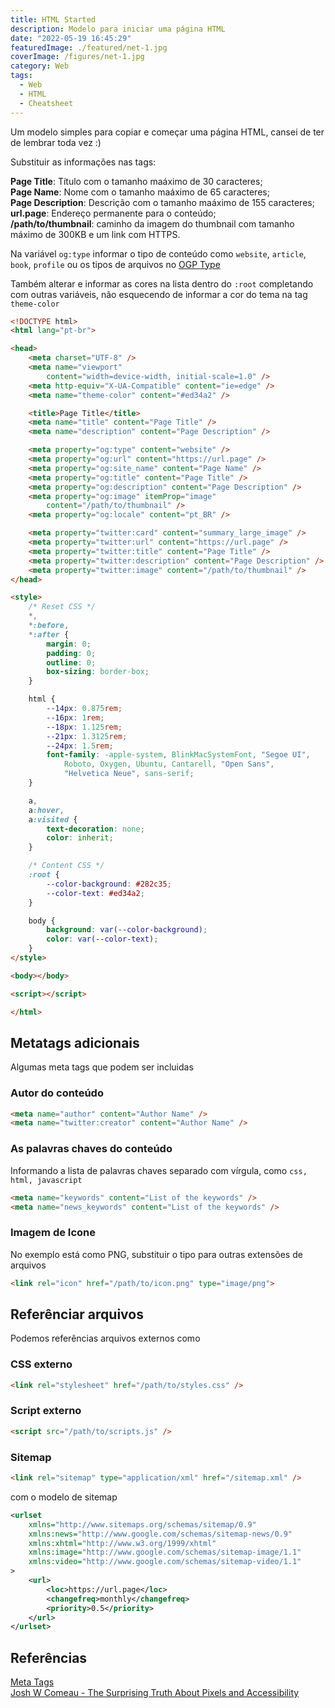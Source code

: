 ```yaml
---
title: HTML Started
description: Modelo para iniciar uma página HTML
date: "2022-05-19 16:45:29"
featuredImage: ./featured/net-1.jpg
coverImage: /figures/net-1.jpg
category: Web
tags:
  - Web
  - HTML
  - Cheatsheet
---
```


Um modelo simples para copiar e começar uma página HTML, cansei de ter de lembrar toda vez :)

Substituir as informações nas tags:

**Page Title**: Título com o tamanho maáximo de 30 caracteres;  
**Page Name**: Nome com o tamanho maáximo de 65 caracteres;  
**Page Description**: Descrição com o tamanho maáximo de 155 caracteres;  
**url.page**: Endereço permanente para o conteúdo;  
**/path/to/thumbnail**: caminho da imagem do thumbnail com tamanho máximo de 300KB e um link com HTTPS.

Na variável `og:type` informar o tipo de conteúdo como `website`, `article`, `book`, `profile` ou os tipos de arquivos no [OGP Type](https://ogp.me/#types)

Também alterar e informar as cores na lista dentro do `:root` completando com outras variáveis, não esquecendo de informar a cor do tema na tag `theme-color` 

```html
<!DOCTYPE html>
<html lang="pt-br">

<head>
    <meta charset="UTF-8" />
    <meta name="viewport" 
        content="width=device-width, initial-scale=1.0" />
    <meta http-equiv="X-UA-Compatible" content="ie=edge" />
    <meta name="theme-color" content="#ed34a2" />

    <title>Page Title</title>
    <meta name="title" content="Page Title" />
    <meta name="description" content="Page Description" />

    <meta property="og:type" content="website" />
    <meta property="og:url" content="https://url.page" />
    <meta property="og:site_name" content="Page Name" />
    <meta property="og:title" content="Page Title" />
    <meta property="og:description" content="Page Description" />
    <meta property="og:image" itemProp="image" 
        content="/path/to/thumbnail" />
    <meta property="og:locale" content="pt_BR" />

    <meta property="twitter:card" content="summary_large_image" />
    <meta property="twitter:url" content="https://url.page" />
    <meta property="twitter:title" content="Page Title" />
    <meta property="twitter:description" content="Page Description" />
    <meta property="twitter:image" content="/path/to/thumbnail" />
</head>

<style>
    /* Reset CSS */
    *,
    *:before,
    *:after {
        margin: 0;
        padding: 0;
        outline: 0;
        box-sizing: border-box;
    }

    html {
        --14px: 0.875rem;
        --16px: 1rem;
        --18px: 1.125rem;
        --21px: 1.3125rem;
        --24px: 1.5rem;
        font-family: -apple-system, BlinkMacSystemFont, "Segoe UI", 
            Roboto, Oxygen, Ubuntu, Cantarell, "Open Sans", 
            "Helvetica Neue", sans-serif;
    }

    a,
    a:hover,
    a:visited {
        text-decoration: none;
        color: inherit;
    }

    /* Content CSS */
    :root {
        --color-background: #282c35;
        --color-text: #ed34a2;
    }

    body {
        background: var(--color-background);
        color: var(--color-text);
    }
</style>

<body></body>

<script></script>

</html>
```

## Metatags adicionais

Algumas meta tags que podem ser incluidas

### Autor do conteúdo

```html
<meta name="author" content="Author Name" />
<meta name="twitter:creator" content="Author Name" />
```

### As palavras chaves do conteúdo

Informando a lista de palavras chaves separado com vírgula, como `css, html, javascript` 

```html
<meta name="keywords" content="List of the keywords" />
<meta name="news_keywords" content="List of the keywords" />
```

### Imagem de Icone

No exemplo está como PNG, substituir o tipo para outras extensões de arquivos

```html
<link rel="icon" href="/path/to/icon.png" type="image/png">
```

## Referênciar arquivos

Podemos referências arquivos externos como

### CSS externo

```html
<link rel="stylesheet" href="/path/to/styles.css" />
```

### Script externo

```html
<script src="/path/to/scripts.js" />
```

### Sitemap  

```html
<link rel="sitemap" type="application/xml" href="/sitemap.xml" />
```

com o modelo de sitemap

```xml
<urlset 
    xmlns="http://www.sitemaps.org/schemas/sitemap/0.9" 
    xmlns:news="http://www.google.com/schemas/sitemap-news/0.9" 
    xmlns:xhtml="http://www.w3.org/1999/xhtml" 
    xmlns:image="http://www.google.com/schemas/sitemap-image/1.1"
    xmlns:video="http://www.google.com/schemas/sitemap-video/1.1"
>
    <url>
        <loc>https://url.page</loc>
        <changefreq>monthly</changefreq>
        <priority>0.5</priority>
    </url>
</urlset>
```

## Referências

[Meta Tags](https://metatags.io/)  
[Josh W Comeau - The Surprising Truth About Pixels and Accessibility](https://www.joshwcomeau.com/css/surprising-truth-about-pixels-and-accessibility/)
